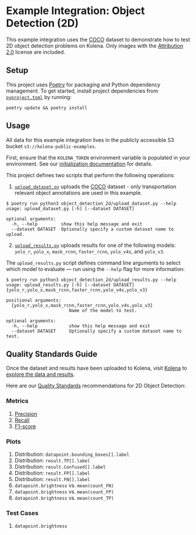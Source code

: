 # Example Integration: Object Detection (2D)

This example integration uses the [COCO](https://cocodataset.org/#overview) dataset to demonstrate how to test 2D
object detection problems on Kolena. Only images with the
[Attribution 2.0](https://creativecommons.org/licenses/by/2.0/) license are included.

## Setup

This project uses [Poetry](https://python-poetry.org/) for packaging and Python dependency management. To get started,
install project dependencies from [`pyproject.toml`](./pyproject.toml) by running:

```shell
poetry update && poetry install
```

## Usage

All data for this example integration lives in the publicly accessible S3 bucket `s3://kolena-public-examples`.

First, ensure that the `KOLENA_TOKEN` environment variable is populated in your environment. See our
[initialization documentation](https://docs.kolena.io/installing-kolena/#initialization) for details.

This project defines two scripts that perform the following operations:

1. [`upload_dataset.py`](object_detection_2d/upload_dataset.py) uploads the [COCO](https://cocodataset.org/#overview)
dataset - only transportation relevant object annotations are used in this example.

```shell
$ poetry run python3 object_detection_2d/upload_dataset.py --help
usage: upload_dataset.py [-h] [--dataset DATASET]

optional arguments:
  -h, --help         show this help message and exit
  --dataset DATASET  Optionally specify a custom dataset name to upload.
```

2. [`upload_results.py`](object_detection_2d/upload_results.py) uploads results for one of the following
models: `yolo_r`, `yolo_x`, `mask_rcnn`, `faster_rcnn`, `yolo_v4s`, and `yolo_v3`.

The `upload_results.py` script defines command line arguments to select which model to evaluate — run using the
`--help` flag for more information:

```shell
$ poetry run python3 object_detection_2d/upload_results.py --help
usage: upload_results.py [-h] [--dataset DATASET] {yolo_r,yolo_x,mask_rcnn,faster_rcnn,yolo_v4s,yolo_v3}

positional arguments:
  {yolo_r,yolo_x,mask_rcnn,faster_rcnn,yolo_v4s,yolo_v3}
                        Name of the model to test.

optional arguments:
  -h, --help            show this help message and exit
  --dataset DATASET     Optionally specify a custom dataset name to test.
```

## Quality Standards Guide

Once the dataset and results have been uploaded to Kolena, visit [Kolena](https://app.kolena.io/redirect/) to
[explore the data and results](https://docs.kolena.io/dataset/quickstart/#step-3-explore-data-and-results).

Here are our [Quality Standards](https://docs.kolena.io/dataset/core-concepts/quality-standard/) recommendations
for 2D Object Detection:

### Metrics

1. [Precision](https://docs.kolena.io/metrics/precision)
2. [Recall](https://docs.kolena.io/metrics/recall)
3. [F1-score](https://docs.kolena.io/metrics/f1-score)

### Plots

1. Distribution: `datapoint.bounding_boxes[].label`
2. Distribution: `result.TP[].label`
3. Distribution: `result.Confused[].label`
4. Distribution: `result.FP[].label`
5. Distribution: `result.FN[].label`
6. `datapoint.brightness` vs. `mean(count_FN)`
7. `datapoint.brightness` vs. `mean(count_FP)`
8. `datapoint.brightness` vs. `mean(count_TP)`

### Test Cases

1. `datapoint.brightness`
